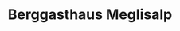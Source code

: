 ---
layout: instagram
title:  "Berggasthaus Meglisalp"
media:
  - url: "instagram/457715007_1056792622804221_3751378137803403130_n_18030473366513776.jpg"
    media: ""
  - url: "instagram/458147681_1537130840219236_1576631398842094858_n_18016147997609768.jpg"
    media: ""
  - url: "instagram/458272578_826988826213935_1329379315077982036_n_18019887545452604.jpg"
    media: ""
type: "post"
seo:
  hidden: true
location: Switzerland
postdate: 2024-06-16
---